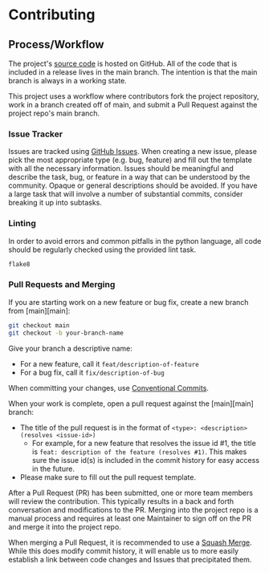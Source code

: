 # Contributing

## Process/Workflow

The project's [source code](https://github.com/inclusive-design/baby-bliss-bot) is hosted on GitHub. All of the code
that is included in a release lives in the main branch. The intention is that the main branch is always in a working
state.

This project uses a workflow where contributors fork the project repository, work in a branch created off of main,
and submit a Pull Request against the project repo's main branch.

### Issue Tracker

Issues are tracked using [GitHub Issues](https://github.com/inclusive-design/baby-bliss-bot/issues). When creating a
new issue, please pick the most appropriate type (e.g. bug, feature) and fill out the template with all the
necessary information. Issues should be meaningful and describe the task, bug, or feature in a way that can be
understood by the community. Opaque or general descriptions should be avoided. If you have a large task that will
involve a number of substantial commits, consider breaking it up into subtasks.

### Linting

In order to avoid errors and common pitfalls in the python language, all code should be regularly checked using the
provided lint task.

```bash
flake8
```

### Pull Requests and Merging

If you are starting work on a new feature or bug fix, create a new branch from [main][main]:

```bash
git checkout main
git checkout -b your-branch-name
```

Give your branch a descriptive name:

- For a new feature, call it `feat/description-of-feature`
- For a bug fix, call it `fix/description-of-bug`

When committing your changes, use [Conventional Commits](https://conventionalcommits.org/).

When your work is complete, open a pull request against the [main][main] branch:

- The title of the pull request is in the format of `<type>: <description> (resolves <issue-id>)`
  - For example, for a new feature that resolves the issue id #1, the title is `feat: description of the feature (resolves #1)`. 
  This makes sure the issue id(s) is included in the commit history for easy access in the future.
- Please make sure to fill out the pull request template.

After a Pull Request (PR) has been submitted, one or more team members will review the contribution. This
typically results in a back and forth conversation and modifications to the PR. Merging into the project repo is a
manual process and requires at least one Maintainer to sign off on the PR and merge it into the project repo.

When merging a Pull Request, it is recommended to use a [Squash Merge](
https://help.github.com/en/github/collaborating-with-issues-and-pull-requests/about-pull-request-merges#squash-and-merge-your-pull-request-commits).
While this does modify commit history, it will enable us to more easily establish a link between code changes and Issues
that precipitated them.
